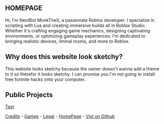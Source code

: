 ## HOMEPAGE

Hi, I'm NextBot MonkTheX, a passionate Roblox developer. I specialize in scripting with Lua and creating immersive builds all in Roblox Studio. Whether it's crafting engaging game mechanics, designing captivating environments, or optimizing gameplay experiences. I’m dedicated to bringing realistic devices, liminal rooms, and more to Roblox.

## Why does this website look sketchy?

This website looks sketchy because the owner doesn't wanna add a theme to it so therefor it looks sketchy. I can promise you I'm not going to install free fortnite hacks onto your computer.

## Public Projects

[Test](https://monkthex.github.io/testPart1)
‎
‎

[Credits]() - [Games]() - [Legal]() - [HomePage](https://monkthex.github.io/) - [Vist on Github](https://github.com/MonkTheX/monkthex.github.io)
